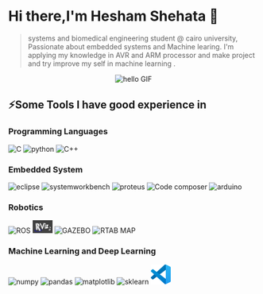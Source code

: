 <h1> Hi there,I'm Hesham Shehata 👋</h1>
 
>systems and biomedical engineering student @ cairo university, Passionate about embedded systems and Machine learing.
>I'm applying my knowledge in AVR and ARM processor and make project and try improve my self in machine learning .
 
 <div align="center">
    <img width="500px" alt="hello GIF" src="https://media4.giphy.com/media/iIqmM5tTjmpOB9mpbn/giphy.gif?cid=ecf05e476n7is599ejcdciayiun3bz5sxu8s8bnf6uan4w0y&rid=giphy.gif&ct=g">
</div>

<h2>⚡Some Tools I have good experience in </h2>

<h3>Programming Languages</h3>
<p align="left">
 <img  alt="C" hight="40px" width="40px" src="https://cdn.iconscout.com/icon/free/png-512/c-programming-569564.png" />
 <img  alt="python" hight="40px" width="40px" src="https://cdn3.iconfinder.com/data/icons/logos-and-brands-adobe/512/267_Python-512.png" />
  <img  alt="C++" hight="40px" width="40px" src="https://upload.wikimedia.org/wikipedia/commons/1/18/ISO_C%2B%2B_Logo.svg" />
</p>

<h3>Embedded System</h3>
<p align="left">
 <img  alt="eclipse" hight="40px" width="40px" src="https://user-images.githubusercontent.com/11943860/46922529-b28cdc80-cfe0-11e8-9aec-0091161d3599.png" />
 <img  alt="systemworkbench" hight="50px" width="50px" src="https://fr.mathworks.com/products/connections/product_detail/stm32-embedded-target/_jcr_content/descriptionImageParsys/image.adapt.full.medium.jpg/1645427908159.jpg" />
 <img  alt="proteus" hight="50px" width="50px" src="https://sovathrothsama.files.wordpress.com/2018/10/proteus.jpg?w=640" />
 <img  alt="Code composer" hight="50px" width="50px" src="https://www.electrorules.com/wp-content/uploads/2022/06/1-codeComposerStudio-v9-opening.png" />
 <img  alt="arduino" width="40" height="40"  src="https://cdn.worldvectorlogo.com/logos/arduino-1.svg" />
</p>
<h3>Robotics</h3>
<p align="left">
 <img  alt="ROS" width="40" height="40"  src="https://upload.wikimedia.org/wikipedia/commons/7/7a/ROS_cat.png" />
 <img  alt="RVIZ" hight="50px" width="40px" src="https://raw.githubusercontent.com/ros-visualization/rviz/noetic-devel/images/splash.png" />
 <img  alt="GAZEBO" hight="150px" width="40px" src="https://www.generationrobots.com/blog/wp-content/uploads/2016/07/gazebo-and-ros.jpg" />
 <img  alt="RTAB MAP" hight="40px" width="40px" src="https://play-lh.googleusercontent.com/BX5rTsLAM0Z0WNTovXLUk7zihsY0VCfIKIhhSsOEuiU-khtmHokrvI13FTtczvARcA" />
</p>

<h3>Machine Learning and Deep Learning</h3>
<p align="left">
 <img  alt="numpy" width="40" height="40" src="https://user-images.githubusercontent.com/67586773/105040771-43887300-5a88-11eb-9f01-bee100b9ef22.png"  />
 <img  alt="pandas" width="40" height="40" src="https://pandas.pydata.org/static/img/pandas_secondary.svg"  />
 <img  alt="matplotlib" width="40" height="40" src="https://upload.wikimedia.org/wikipedia/commons/thumb/8/84/Matplotlib_icon.svg/480px-Matplotlib_icon.svg.png"  />
 <img  alt="sklearn" width="40" height="40" src="https://upload.wikimedia.org/wikipedia/commons/thumb/0/05/Scikit_learn_logo_small.svg/260px-Scikit_learn_logo_small.svg.png?20180808062052"  />
 <img  alt="Visual Studio Code"  width="40" height="40" src="https://raw.githubusercontent.com/github/explore/80688e429a7d4ef2fca1e82350fe8e3517d3494d/topics/visual-studio-code/visual-studio-code.png" />
</p>
